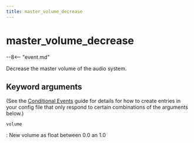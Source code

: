 ```yaml
---
title: master_volume_decrease
---
```


# master_volume_decrease


--8<-- "event.md"

Decrease the master volume of the audio system.

## Keyword arguments

(See the [Conditional Events](overview/conditional.md)
guide for details for how to create entries in your config file that
only respond to certain combinations of the arguments below.)

`volume`

:   New volume as float between 0.0 an 1.0
